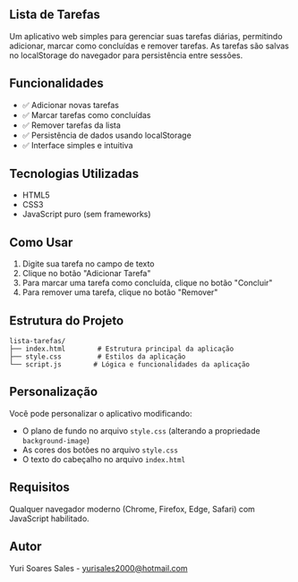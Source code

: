 ## Lista de Tarefas

Um aplicativo web simples para gerenciar suas tarefas diárias, permitindo adicionar, marcar como concluídas e remover tarefas. As tarefas são salvas no localStorage do navegador para persistência entre sessões.

## Funcionalidades

- ✅ Adicionar novas tarefas
- ✅ Marcar tarefas como concluídas
- ✅ Remover tarefas da lista
- ✅ Persistência de dados usando localStorage
- ✅ Interface simples e intuitiva

## Tecnologias Utilizadas

- HTML5
- CSS3
- JavaScript puro (sem frameworks)

## Como Usar

1. Digite sua tarefa no campo de texto
2. Clique no botão "Adicionar Tarefa"
3. Para marcar uma tarefa como concluída, clique no botão "Concluir"
4. Para remover uma tarefa, clique no botão "Remover"

## Estrutura do Projeto

```
lista-tarefas/
├── index.html        # Estrutura principal da aplicação
├── style.css         # Estilos da aplicação
└── script.js        # Lógica e funcionalidades da aplicação
```

## Personalização

Você pode personalizar o aplicativo modificando:

- O plano de fundo no arquivo `style.css` (alterando a propriedade `background-image`)
- As cores dos botões no arquivo `style.css`
- O texto do cabeçalho no arquivo `index.html`

## Requisitos

Qualquer navegador moderno (Chrome, Firefox, Edge, Safari) com JavaScript habilitado.

## Autor

Yuri Soares Sales - yurisales2000@hotmail.com

